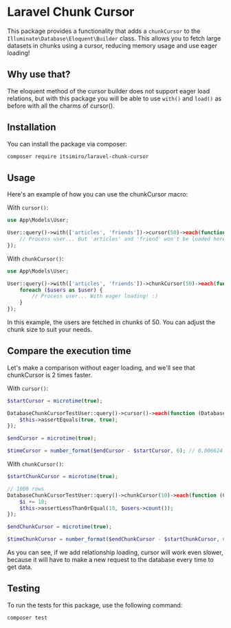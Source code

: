 # Laravel Chunk Cursor

This package provides a functionality that adds a `chunkCursor` to the `Illuminate\Database\Eloquent\Builder` class. This allows you to fetch large datasets in chunks using a cursor, reducing memory usage and use eager loading!

## Why use that?

The eloquent method of the cursor builder does not support eager load relations, but with this package you will be able to use `with()` and `load()` as before with all the charms of cursor().

## Installation

You can install the package via composer:

```bash
composer require itsimiro/laravel-chunk-cursor
```

## Usage
Here's an example of how you can use the chunkCursor macro:

With `cursor()`:

```php
use App\Models\User;

User::query()->with(['articles', 'friends'])->cursor(50)->each(function (User $users) {
    // Process user... But 'articles' and 'friend' won't be loaded here :(
});
```

With `chunkCursor()`:

```php
use App\Models\User;

User::query()->with(['articles', 'friends'])->chunkCursor(50)->each(function (Collection $users) {
    foreach ($users as $user) {
        // Process user... With eager loading! :)
    }
});
```

In this example, the users are fetched in chunks of 50. You can adjust the chunk size to suit your needs.

## Compare the execution time

Let's make a comparison without eager loading, and we'll see that chunkCursor is 2 times faster.

With `cursor()`:

```php
$startCursor = microtime(true);

DatabaseChunkCursorTestUser::query()->cursor()->each(function (DatabaseChunkCursorTestUser $user) use (&$i) {
    $this->assertEquals(true, true);
});

$endCursor = microtime(true);

$timeCursor = number_format($endCursor - $startCursor, 6); // 0.006624
```

With `chunkCursor()`:

```php
$startChunkCursor = microtime(true);

// 1000 rows
DatabaseChunkCursorTestUser::query()->chunkCursor(10)->each(function (Collection $users) use (&$i) {
    $i += 10;
    $this->assertLessThanOrEqual(10, $users->count());
});

$endChunkCursor = microtime(true);

$timeChunkCursor = number_format($endChunkCursor - $startChunkCursor, 6); // 0.003406
```

As you can see, if we add relationship loading, cursor will work even slower, because it will have to make a new request to the database every time to get data.

## Testing
To run the tests for this package, use the following command:
```bash
composer test
```